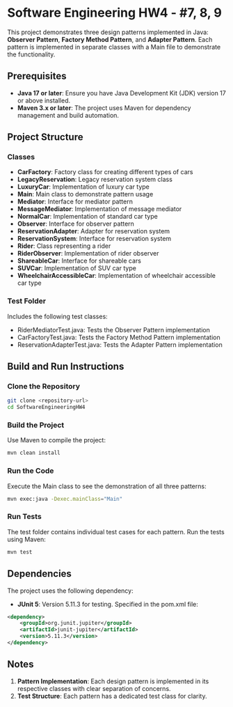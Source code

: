 # Software Engineering HW4 - #7, 8, 9

This project demonstrates three design patterns implemented in Java: **Observer Pattern**, **Factory Method Pattern**, and **Adapter Pattern**. Each pattern is implemented in separate classes with a Main file to demonstrate the functionality.

## Prerequisites

* **Java 17 or later**: Ensure you have Java Development Kit (JDK) version 17 or above installed.
* **Maven 3.x or later**: The project uses Maven for dependency management and build automation.

## Project Structure

### Classes
* **CarFactory**: Factory class for creating different types of cars
* **LegacyReservation**: Legacy reservation system class
* **LuxuryCar**: Implementation of luxury car type
* **Main**: Main class to demonstrate pattern usage
* **Mediator**: Interface for mediator pattern
* **MessageMediator**: Implementation of message mediator
* **NormalCar**: Implementation of standard car type
* **Observer**: Interface for observer pattern
* **ReservationAdapter**: Adapter for reservation system
* **ReservationSystem**: Interface for reservation system
* **Rider**: Class representing a rider
* **RiderObserver**: Implementation of rider observer
* **ShareableCar**: Interface for shareable cars
* **SUVCar**: Implementation of SUV car type
* **WheelchairAccessibleCar**: Implementation of wheelchair accessible car type

### Test Folder
Includes the following test classes:
* RiderMediatorTest.java: Tests the Observer Pattern implementation
* CarFactoryTest.java: Tests the Factory Method Pattern implementation
* ReservationAdapterTest.java: Tests the Adapter Pattern implementation

## Build and Run Instructions

### Clone the Repository

```bash
git clone <repository-url>
cd SoftwareEngineeringHW4
```

### Build the Project

Use Maven to compile the project:

```bash
mvn clean install
```

### Run the Code

Execute the Main class to see the demonstration of all three patterns:

```bash
mvn exec:java -Dexec.mainClass="Main"
```

### Run Tests

The test folder contains individual test cases for each pattern. Run the tests using Maven:

```bash
mvn test
```

## Dependencies

The project uses the following dependency:

* **JUnit 5**: Version 5.11.3 for testing. Specified in the pom.xml file:

```xml
<dependency>
    <groupId>org.junit.jupiter</groupId>
    <artifactId>junit-jupiter</artifactId>
    <version>5.11.3</version>
</dependency>
```

## Notes

1. **Pattern Implementation**: Each design pattern is implemented in its respective classes with clear separation of concerns.
2. **Test Structure**: Each pattern has a dedicated test class for clarity.